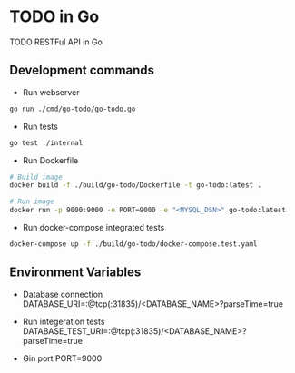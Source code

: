 # TODO in Go
TODO RESTFul API in Go

## Development commands

- Run webserver
```bash
go run ./cmd/go-todo/go-todo.go
```

- Run tests
```bash
go test ./internal
```

- Run Dockerfile
```bash
# Build image
docker build -f ./build/go-todo/Dockerfile -t go-todo:latest .

# Run image
docker run -p 9000:9000 -e PORT=9000 -e "<MYSQL_DSN>" go-todo:latest
```

- Run docker-compose integrated tests
```bash
docker-compose up -f ./build/go-todo/docker-compose.test.yaml
```

## Environment Variables
- Database connection
DATABASE_URI=<USER>:<PASSWORD>@tcp(<HOSTNAME>:31835)/<DATABASE_NAME>?parseTime=true

- Run integeration tests
DATABASE_TEST_URI=<USER>:<PASSWORD>@tcp(<HOSTNAME>:31835)/<DATABASE_NAME>?parseTime=true

- Gin port
PORT=9000